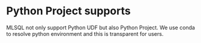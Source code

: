 # Python Project supports

MLSQL not only support Python UDF but also Python Project. We use conda to resolve python environment and this 
is transparent for users.